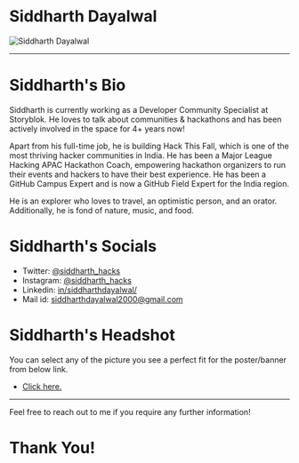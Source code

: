 # Siddharth Dayalwal

![Siddharth Dayalwal](https://user-images.githubusercontent.com/41017419/208169163-3ad9c690-ebab-4d6d-8655-f4f3c3d8aa87.png)

- - -

# Siddharth's Bio

Siddharth is currently working as a Developer Community Specialist at Storyblok. He loves to talk about communities & hackathons and has been actively involved in the space for 4+ years now! 

Apart from his full-time job, he is building Hack This Fall, which is one of the most thriving hacker communities in India. He has been a Major League Hacking APAC Hackathon Coach, empowering hackathon organizers to run their events and hackers to have their best experience. He has been a GitHub Campus Expert and is now a GitHub Field Expert for the India region.

He is an explorer who loves to travel, an optimistic person, and an orator. Additionally, he is fond of nature, music, and food.

# Siddharth's Socials

- Twitter: <a href="https://twitter.com/siddharth_hacks/">@siddharth_hacks</a>
- Instagram: <a href="https://www.instagram.com/siddharth_hacks/">@siddharth_hacks</a>
- Linkedin: <a href="https://www.linkedin.com/in/siddharthdayalwal/">in/siddharthdayalwal/</a>
- Mail id: <a href="mailto:siddharthdayalwal2000@gmail.com">siddharthdayalwal2000@gmail.com</a>

# Siddharth's Headshot

You can select any of the picture you see a perfect fit for the poster/banner from below link.
- <a href="https://cutt.ly/Mjn2N27">Click here.</a>

- - -

Feel free to reach out to me if you require any further information!

# Thank You!
